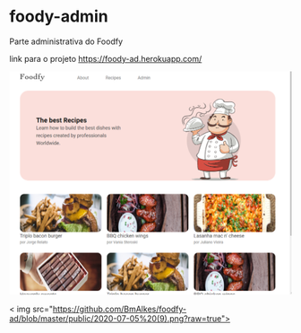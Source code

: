 # foody-admin
Parte administrativa do Foodfy


link para o projeto https://foody-ad.herokuapp.com/

<img src="https://github.com/BmAlkes/foodfy-ad/blob/master/public/2020-07-05%20(7).png?raw=true">

< img src="https://github.com/BmAlkes/foodfy-ad/blob/master/public/2020-07-05%20(9).png?raw=true">

